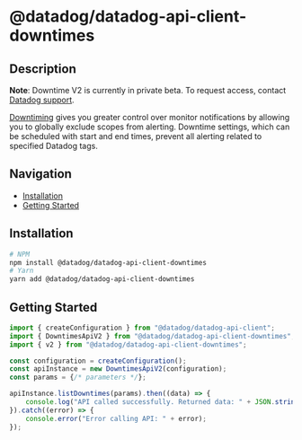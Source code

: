 # @datadog/datadog-api-client-downtimes

## Description

**Note**: Downtime V2 is currently in private beta. To request access, contact [Datadog support](https://docs.datadoghq.com/help/).

[Downtiming](https://docs.datadoghq.com/monitors/notify/downtimes) gives
you greater control over monitor notifications by allowing you to globally exclude
scopes from alerting. Downtime settings, which can be scheduled with start and
end times, prevent all alerting related to specified Datadog tags.

## Navigation

- [Installation](#installation)
- [Getting Started](#getting-started)

## Installation

```sh
# NPM
npm install @datadog/datadog-api-client-downtimes
# Yarn
yarn add @datadog/datadog-api-client-downtimes
```

## Getting Started
```ts
import { createConfiguration } from "@datadog/datadog-api-client";
import { DowntimesApiV2 } from "@datadog/datadog-api-client-downtimes";
import { v2 } from "@datadog/datadog-api-client-downtimes";

const configuration = createConfiguration();
const apiInstance = new DowntimesApiV2(configuration);
const params = {/* parameters */};

apiInstance.listDowntimes(params).then((data) => {
    console.log("API called successfully. Returned data: " + JSON.stringify(data));
}).catch((error) => {
    console.error("Error calling API: " + error);
});
```